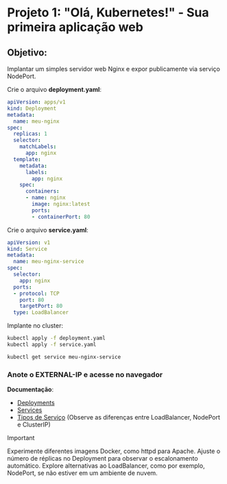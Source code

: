 # Projeto 1: "Olá, Kubernetes!" - Sua primeira aplicação web

## Objetivo:

Implantar um simples servidor web Nginx e expor publicamente via serviço NodePort.

Crie o arquivo **deployment.yaml**:

```yaml
apiVersion: apps/v1
kind: Deployment
metadata:
  name: meu-nginx
spec:
  replicas: 1
  selector:
    matchLabels:
      app: nginx
  template:
    metadata:
      labels:
        app: nginx
    spec:
      containers:
      - name: nginx
        image: nginx:latest
        ports:
        - containerPort: 80
```

Crie o arquivo **service.yaml**:

```yaml
apiVersion: v1
kind: Service
metadata:
  name: meu-nginx-service
spec:
  selector:
    app: nginx
  ports:
  - protocol: TCP
    port: 80
    targetPort: 80
  type: LoadBalancer
```

Implante no cluster:

```bash
kubectl apply -f deployment.yaml
kubectl apply -f service.yaml
```

```bash
kubectl get service meu-nginx-service
```
### Anote o EXTERNAL-IP e acesse no navegador

**Documentação**:

- [Deployments](https://kubernetes.io/docs/concepts/workloads/controllers/deployment/)
- [Services](https://kubernetes.io/docs/concepts/services-networking/service/)
- [Tipos de Serviço](https://cloud.google.com/kubernetes-engine/docs/concepts/service?hl=pt-br) (Observe as diferenças entre LoadBalancer, NodePort e ClusterIP)

>[!IMPORTANT]
Experimente diferentes imagens Docker, como httpd para Apache.
Ajuste o número de réplicas no Deployment para observar o escalonamento automático.
Explore alternativas ao LoadBalancer, como por exemplo, NodePort, se não estiver em um ambiente de nuvem.